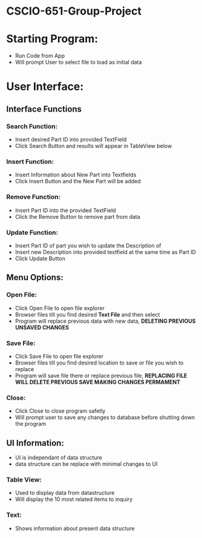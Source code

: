 # CSCIO-651-Group-Project

# Starting Program:
  * Run Code from App 
  * Will prompt User to select file to load as initial data

# User Interface:

## Interface Functions

### Search Function:
* Insert desired Part ID into provided TextField
* Click Search Button and results will appear in TableView below

### Insert Function:
* Insert Information about New Part into Textfields
* Click Insert Button and the New Part will be added

### Remove Function:
* Insert Part ID into the provided TextField
* Click the Remove Button to remove part from data

### Update Function:
* Insert Part ID of part you wish to update the Description of
* Insert new Description into provided textfield at the same time as Part ID
* Click Update Button

## Menu Options:

### Open File:
* Click Open File to open file explorer
* Browser files till you find desired **Text File** and then select
* Program will replace previous data with new data, **DELETING PREVIOUS UNSAVED CHANGES**

### Save File:
* Click Save File to open file explorer
* Browser files till you find desired location to save or file you wish to replace
* Program will save file there or replace previous file, **REPLACING FILE WILL DELETE PREVIOUS SAVE MAKING CHANGES PERMAMENT**

### Close:
* Click Close to close program safetly
* Will prompt user to save any changes to database before shutting down the program

## UI Information:
* UI is independant of data structure
* data structure can be replace with minimal changes to UI

### Table View:
* Used to display data from datastructure
* Will display the 10 most related items to inquiry

### Text:
* Shows information about present data structure
